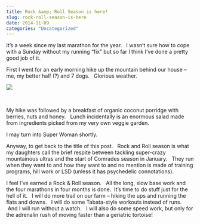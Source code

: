 ```yaml
---
title: Rock &amp; Roll Season is here!
slug: rock-roll-season-is-here
date: 2014-11-09
categories: "Uncategorized"
---
```


<p>It’s a week since my last marathon for the year.   I wasn’t sure how to cope with a Sunday without my running “fix” but so far I think I’ve done a pretty good job of it.</p>
<p>First I went for an early morning hike up the mountain behind our house – me, my better half (?) and 7 dogs.   Glorious weather.</p>
<p><img src="http://res.cloudinary.com/dy6grlu8z/image/upload/v1558842154/lobclzi7kqvupu5jgugg.jpg"/></p>
<p> </p>
<p>My hike was followed by a breakfast of organic coconut porridge with berries, nuts and honey.   Lunch incidentally is an enormous salad made from ingredients picked from my very own veggie garden.</p>
<p>I may turn into Super Woman shortly.</p>
<p>Anyway, to get back to the title of this post.   Rock and Roll season is what my daughters call the brief respite between tackling super-crazy mountainous ultras and the start of Comrades season in January.   They run when they want to and how they want to and no mention is made of training programs, hill work or LSD (unless it has psychedelic connotations).</p>
<p>I feel I’ve earned a Rock &amp; Roll season.   All the long, slow base work and the four marathons in four months is done.  It’s time to do stuff just for the hell of it.   I will do more trail on our farm – hiking the ups and running the flats and downs.   I will do some Tabata-style workouts instead of runs.  And I will run without a watch.   I will also do some speed work, but only for the adrenalin rush of moving faster than a geriatric tortoise!</p>







